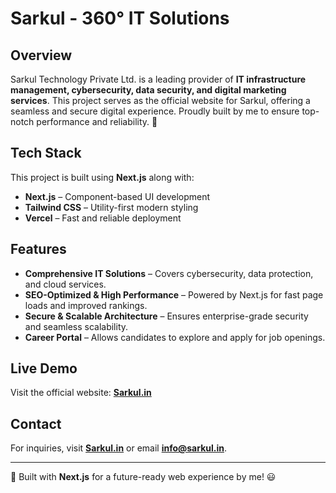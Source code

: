 # Sarkul - 360° IT Solutions

## Overview
Sarkul Technology Private Ltd. is a leading provider of **IT infrastructure management, cybersecurity, data security, and digital marketing services**. This project serves as the official website for Sarkul, offering a seamless and secure digital experience. Proudly built by me to ensure top-notch performance and reliability. 🚀

## Tech Stack
This project is built using **Next.js** along with:
- **Next.js** – Component-based UI development
- **Tailwind CSS** – Utility-first modern styling
- **Vercel** – Fast and reliable deployment

## Features
- **Comprehensive IT Solutions** – Covers cybersecurity, data protection, and cloud services.
- **SEO-Optimized & High Performance** – Powered by Next.js for fast page loads and improved rankings.
- **Secure & Scalable Architecture** – Ensures enterprise-grade security and seamless scalability.
- **Career Portal** – Allows candidates to explore and apply for job openings.

## Live Demo
Visit the official website: **[Sarkul.in](https://sarkul.in)**

## Contact
For inquiries, visit **[Sarkul.in](https://sarkul.in)** or email **info@sarkul.in**.

---
🚀 Built with **Next.js** for a future-ready web experience by me! 😃
